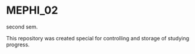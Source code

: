 # MEPHI_02
second sem.

This repository was created special for controlling and storage of studying progress.

